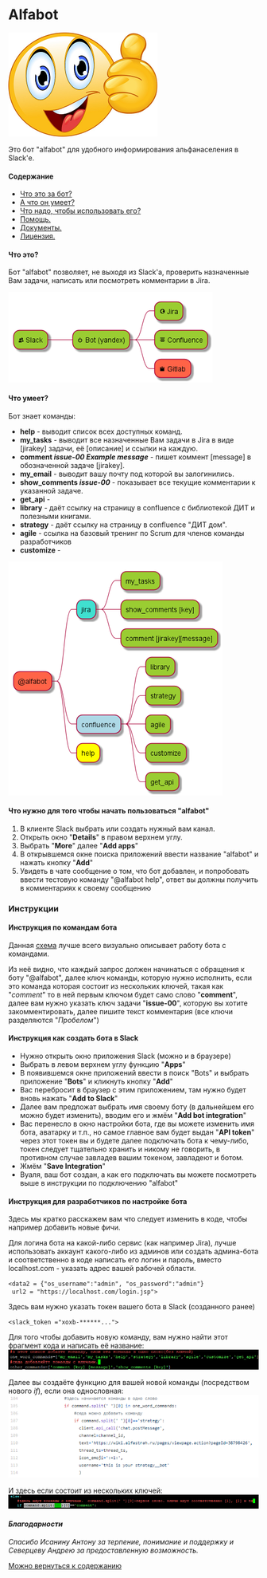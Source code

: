 # Alfabot

![Картиночка](https://github.com/Kroha32/Jira-Slackbot/blob/master/images/Смайл2.png "Аватар")

[схема]:https://gitlab-test.alfastrah.ru/rosnou/jirabot/raw/master/images/bot_Vlad_.png
Это бот "alfabot" для удобного информирования альфанаселения в Slack'е.

#### Содержание

+  [Что это за бот?](#что-это?)
+  [А что он умеет?](#что-умеет)
+  [Что надо, чтобы использовать его?](#что-нужно-для-того-чтобы-начать-пользоваться-alfabot)
+  [Помощь.](#инструкции)
+  [Документы.](#документы)
+  [Лицензия.](#лицензия)

#### Что это?

Бот "alfabot" позволяет, не выходя из Slack'а, проверить назначенные Вам задачи, написать или посмотреть комментарии в Jira.

![схема2](https://github.com/Kroha32/Jira-Slackbot/blob/master/images/bot2(Vlad).png "Схема2")

#### Что умеет?

Бот знает команды:
* __help__ - выводит список всех доступных команд.
* __my_tasks__ - выводит все назначенные Вам задачи в Jira в виде [jirakey] задачи, её [описание] и ссылки на каждую.
* __comment _issue-00 Example message___ -  пишет коммент [message] в обозначенной задаче [jirakey].
* __my_email__ - выводит вашу почту под которой вы залогинились.
* __show_comments _issue-00___ - показывает все текущие комментарии к указанной задаче.
* __get_api__ -
* __library__ - даёт ссылку на страницу в confluence с библиотекой ДИТ и полезными книгами.
* __strategy__ - даёт ссылку на страницу в confluence "ДИТ дом".
* __agile__ - ссылка на базовый тренинг по Scrum для членов команды разработчиков
* __customize__ -

![схема1](https://github.com/Kroha32/Jira-Slackbot/blob/master/images/bot(Vlad).png "Схема1")

#### Что нужно для того чтобы начать пользоваться "alfabot"

1. В клиенте Slack выбрать или создать нужный вам канал.
2. Открыть окно "__Details__" в правом верхнем углу.
3. Выбрать "__More__" далее "__Add apps__"
4. В открывшемся окне поиска приложений ввести название "alfabot" и нажать кнопку "__Add__"
5. Увидеть в чате сообщение о том, что бот добавлен, и попробовать ввести тестовую команду "@alfabot help", ответ вы должны получить в комментариях к своему сообщению

### Инструкции
#### Инструкция по командам бота

Данная [схема] лучше всего визуально описывает работу бота с командами.

Из неё видно, что каждый запрос должен начинаться с обращения к боту "@alfabot", далее ключ команды, которую нужно исполнить, если это команда которая состоит из нескольких ключей, такая как "_comment_" то в ней первым ключом будет само слово "__comment__", далее вам нужно указать ключ задачи "__issue-00__", которую вы хотите закомментировать, далее пишите текст комментария (все ключи разделяются "_Пробелом_")

#### Инструкция как создать бота в Slack

* Нужно открыть окно приложения Slack (можно и в браузере)
* Выбрать в левом верхнем углу функцию "__Apps__"
* В появившемся окне приложений ввести в поиск "Bots" и выбрать приложение "__Bots__" и кликнуть кнопку "__Add__"
* Вас перебросит в браузер с этим приложением, там нужно будет вновь нажать "__Add to Slack__"
* Далее вам предложат выбрать имя своему боту (в дальнейшем его можно будет изменить), вводим его и жмём "__Add bot integration__"
* Вас перенесло в окно настройки бота, где вы можете изменить имя бота, аватарку и т.п., но самое главное вам будет выдан "__API token__" через этот токен вы и будете далее подключать бота к чему-либо, токен следует тщательно хранить и никому не говорить, в противном случае завладев вашим токеном, завладеют и ботом.
* Жмём "__Save Integration__"
* Вуаля, ваш бот создан, а как его подключать вы можете посмотреть выше в инструкции по подключению "alfabot"

#### Инструкция для разработчиков по настройке бота

Здесь мы кратко расскажем вам что следует изменить в коде, чтобы например добавить новые фичи.

Для логина бота на какой-либо сервис (как например Jira), лучше использовать аккаунт какого-либо из админов или создать админа-бота и соответственно в коде написать его логин и пароль, вместо localhost.com - указать адрес вашей рабочей области.

    <data2 = {"os_username":"admin", "os_password":"admin"}
     url2 = "https://localhost.com/login.jsp">

Здесь вам нужно указать токен вашего бота в Slack (созданного ранее)

    <slack_token ="xoxb-******...">

Для того чтобы добавить новую команду, вам нужно найти этот фрагмент кода и написать её название:
![схема1](https://github.com/Kroha32/Jira-Slackbot/blob/master/images/объяснение.png "Одно словные команды")

Далее вы создаёте функцию для вашей новой команды (посредством нового _if_), если она однословная:
![схема1](https://github.com/Kroha32/Jira-Slackbot/blob/master/images/Описание2.png "Описание")

И здесь если состоит из нескольких ключей:
![схема1](https://github.com/Kroha32/Jira-Slackbot/blob/master/images/два.png "Схема1")


#### ___Благодарности___

_Спасибо Исанину Антону за терпение, понимание и поддержку и Северцеву Андрею за предоставленную возможность._

[Можно вернуться к содержанию](#содержание)
